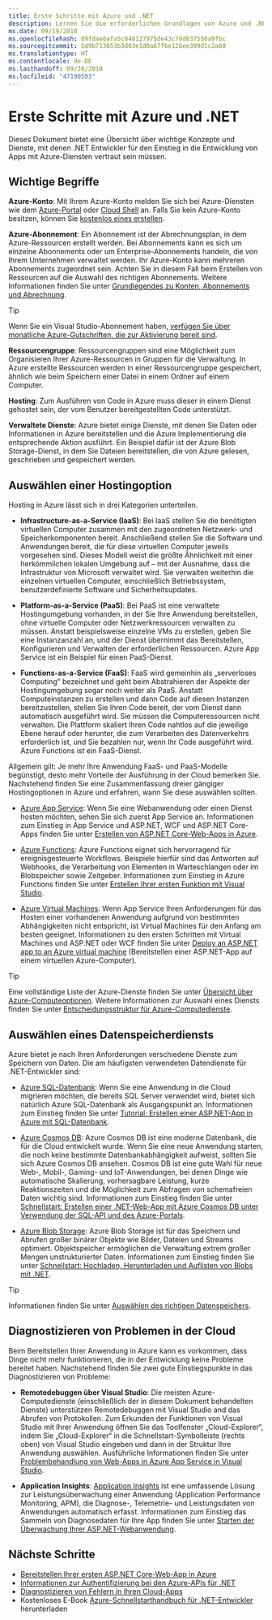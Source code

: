 ```yaml
---
title: Erste Schritte mit Azure und .NET
description: Lernen Sie die erforderlichen Grundlagen von Azure und .NET kennen.
ms.date: 09/19/2018
ms.openlocfilehash: 89fdae6afa5c040127975de43c79d837550a9fbc
ms.sourcegitcommit: 5d9b713653b3d03e1d0a67f6e126ee399d1c2a60
ms.translationtype: HT
ms.contentlocale: de-DE
ms.lasthandoff: 09/26/2018
ms.locfileid: "47190593"
---
```

# <a name="get-started-with-azure-and-net"></a>Erste Schritte mit Azure und .NET

Dieses Dokument bietet eine Übersicht über wichtige Konzepte und Dienste, mit denen .NET Entwickler für den Einstieg in die Entwicklung von Apps mit Azure-Diensten vertraut sein müssen.

## <a name="key-concepts"></a>Wichtige Begriffe

**Azure-Konto**: Mit Ihrem Azure-Konto melden Sie sich bei Azure-Diensten wie dem [Azure-Portal](https://portal.azure.com) oder [Cloud Shell](https://shell.azure.com) an. Falls Sie kein Azure-Konto besitzen, können Sie [kostenlos eines erstellen](https://azure.microsoft.com/free/dotnet/).

**Azure-Abonnement**: Ein Abonnement ist der Abrechnungsplan, in dem Azure-Ressourcen erstellt werden. Bei Abonnements kann es sich um einzelne Abonnements oder um Enterprise-Abonnements handeln, die von Ihrem Unternehmen verwaltet werden. Ihr Azure-Konto kann mehreren Abonnements zugeordnet sein. Achten Sie in diesem Fall beim Erstellen von Ressourcen auf die Auswahl des richtigen Abonnements. Weitere Informationen finden Sie unter [Grundlegendes zu Konten, Abonnements und Abrechnung](https://docs.microsoft.com/azure/guides/developer/azure-developer-guide#understanding-accounts-subscriptions-and-billing).

> [!TIP]
> Wenn Sie ein Visual Studio-Abonnement haben, [verfügen Sie über monatliche Azure-Gutschriften, die zur Aktivierung bereit sind](https://azure.microsoft.com/pricing/member-offers/credit-for-visual-studio-subscribers/).

**Ressourcengruppe**: Ressourcengruppen sind eine Möglichkeit zum Organisieren Ihrer Azure-Ressourcen in Gruppen für die Verwaltung. In Azure erstellte Ressourcen werden in einer Ressourcengruppe gespeichert, ähnlich wie beim Speichern einer Datei in einem Ordner auf einem Computer.

**Hosting**: Zum Ausführen von Code in Azure muss dieser in einem Dienst gehostet sein, der vom Benutzer bereitgestellten Code unterstützt.

**Verwaltete Dienste**: Azure bietet einige Dienste, mit denen Sie Daten oder Informationen in Azure bereitstellen und die Azure Implementierung die entsprechende Aktion ausführt. Ein Beispiel dafür ist der Azure Blob Storage-Dienst, in dem Sie Dateien bereitstellen, die von Azure gelesen, geschrieben und gespeichert werden.

## <a name="choosing-a-hosting-option"></a>Auswählen einer Hostingoption

Hosting in Azure lässt sich in drei Kategorien unterteilen.

* **Infrastructure-as-a-Service (IaaS)**: Bei IaaS stellen Sie die benötigten virtuellen Computer zusammen mit den zugeordneten Netzwerk- und Speicherkomponenten bereit. Anschließend stellen Sie die Software und Anwendungen bereit, die für diese virtuellen Computer jeweils vorgesehen sind. Dieses Modell weist die größte Ähnlichkeit mit einer herkömmlichen lokalen Umgebung auf – mit der Ausnahme, dass die Infrastruktur von Microsoft verwaltet wird. Sie verwalten weiterhin die einzelnen virtuellen Computer, einschließlich Betriebssystem, benutzerdefinierte Software und Sicherheitsupdates.

* **Platform-as-a-Service (PaaS)**: Bei PaaS ist eine verwaltete Hostingumgebung vorhanden, in der Sie Ihre Anwendung bereitstellen, ohne virtuelle Computer oder Netzwerkressourcen verwalten zu müssen. Anstatt beispielsweise einzelne VMs zu erstellen, geben Sie eine Instanzanzahl an, und der Dienst übernimmt das Bereitstellen, Konfigurieren und Verwalten der erforderlichen Ressourcen. Azure App Service ist ein Beispiel für einen PaaS-Dienst.
  
* **Functions-as-a-Service (FaaS)**: FaaS wird gemeinhin als „serverloses Computing“ bezeichnet und geht beim Abstrahieren der Aspekte der Hostingumgebung sogar noch weiter als PaaS. Anstatt Computeinstanzen zu erstellen und dann Code auf diesen Instanzen bereitzustellen, stellen Sie Ihren Code bereit, der vom Dienst dann automatisch ausgeführt wird. Sie müssen die Computeressourcen nicht verwalten. Die Plattform skaliert Ihren Code nahtlos auf die jeweilige Ebene herauf oder herunter, die zum Verarbeiten des Datenverkehrs erforderlich ist, und Sie bezahlen nur, wenn Ihr Code ausgeführt wird. Azure Functions ist ein FaaS-Dienst.

Allgemein gilt: Je mehr Ihre Anwendung FaaS- und PaaS-Modelle begünstigt, desto mehr Vorteile der Ausführung in der Cloud bemerken Sie. Nachstehend finden Sie eine Zusammenfassung dreier gängiger Hostingoptionen in Azure und erfahren, wann Sie diese auswählen sollten.

* [Azure App Service](https://docs.microsoft.com/azure/app-service/app-service-value-prop-what-is): Wenn Sie eine Webanwendung oder einen Dienst hosten möchten, sehen Sie sich zuerst App Service an. Informationen zum Einstieg in App Service und ASP.NET, WCF und ASP.NET Core-Apps finden Sie unter [Erstellen von ASP.NET Core-Web-Apps in Azure](https://docs.microsoft.com/azure/app-service/app-service-web-get-started-dotnet).

* [Azure Functions](https://docs.microsoft.com/azure/azure-functions/functions-overview): Azure Functions eignet sich hervorragend für ereignisgesteuerte Workflows. Beispiele hierfür sind das Antworten auf Webhooks, die Verarbeitung von Elementen in Warteschlangen oder im Blobspeicher sowie Zeitgeber. Informationen zum Einstieg in Azure Functions finden Sie unter [Erstellen Ihrer ersten Funktion mit Visual Studio](https://docs.microsoft.com/azure/azure-functions/functions-create-your-first-function-visual-studio).

* [Azure Virtual Machines](https://docs.microsoft.com/azure/virtual-machines/): Wenn App Service Ihren Anforderungen für das Hosten einer vorhandenen Anwendung aufgrund von bestimmten Abhängigkeiten nicht entspricht, ist Virtual Machines für den Anfang am besten geeignet. Informationen zu den ersten Schritten mit Virtual Machines und ASP.NET oder WCF finden Sie unter [Deploy an ASP.NET app to an Azure virtual machine](https://tutorials.visualstudio.com/aspnet-vm/intro) (Bereitstellen einer ASP.NET-App auf einem virtuellen Azure-Computer).

> [!TIP]
> Eine vollständige Liste der Azure-Dienste finden Sie unter [Übersicht über Azure-Computeoptionen](https://docs.microsoft.com/azure/architecture/guide/technology-choices/compute-overview#azure-compute-options). Weitere Informationen zur Auswahl eines Diensts finden Sie unter [Entscheidungsstruktur für Azure-Computedienste](https://docs.microsoft.com/azure/architecture/guide/technology-choices/compute-decision-tree).

## <a name="choosing-a-data-storage-service"></a>Auswählen eines Datenspeicherdiensts

Azure bietet je nach Ihren Anforderungen verschiedene Dienste zum Speichern von Daten. Die am häufigsten verwendeten Datendienste für .NET-Entwickler sind:

* [Azure SQL-Datenbank](https://docs.microsoft.com/azure/sql-database/): Wenn Sie eine Anwendung in die Cloud migrieren möchten, die bereits SQL Server verwendet wird, bietet sich natürlich Azure SQL-Datenbank als Ausgangspunkt an. Informationen zum Einstieg finden Sie unter [Tutorial: Erstellen einer ASP.NET-App in Azure mit SQL-Datenbank](https://docs.microsoft.com/azure/app-service/app-service-web-tutorial-dotnet-sqldatabase).

* [Azure Cosmos DB](https://docs.microsoft.com/azure/cosmos-db/): Azure Cosmos DB ist eine moderne Datenbank, die für die Cloud entwickelt wurde. Wenn Sie eine neue Anwendung starten, die noch keine bestimmte Datenbankabhängigkeit aufweist, sollten Sie sich Azure Cosmos DB ansehen. Cosmos DB ist eine gute Wahl für neue Web-, Mobil-, Gaming- und IoT-Anwendungen, bei denen Dinge wie automatische Skalierung, vorhersagbare Leistung, kurze Reaktionszeiten und die Möglichkeit zum Abfragen von schemafreien Daten wichtig sind. Informationen zum Einstieg finden Sie unter [Schnellstart: Erstellen einer .NET-Web-App mit Azure Cosmos DB unter Verwendung der SQL-API und des Azure-Portals](https://docs.microsoft.com/azure/cosmos-db/create-sql-api-dotnet).

* [Azure Blob Storage](https://docs.microsoft.com/azure/storage/): Azure Blob Storage ist für das Speichern und Abrufen großer binärer Objekte wie Bilder, Dateien und Streams optimiert. Objektspeicher ermöglichen die Verwaltung extrem großer Mengen unstrukturierter Daten. Informationen zum Einstieg finden Sie unter [Schnellstart: Hochladen, Herunterladen und Auflisten von Blobs mit .NET](https://docs.microsoft.com/azure/storage/blobs/storage-quickstart-blobs-dotnet).

> [!TIP]
> Informationen finden Sie unter [Auswählen des richtigen Datenspeichers](https://docs.microsoft.com/azure/architecture/guide/technology-choices/data-store-overview).

## <a name="diagnosing-problems-in-the-cloud"></a>Diagnostizieren von Problemen in der Cloud

Beim Bereitstellen Ihrer Anwendung in Azure kann es vorkommen, dass Dinge nicht mehr funktionieren, die in der Entwicklung keine Probleme bereitet haben. Nachstehend finden Sie zwei gute Einstiegspunkte in das Diagnostizieren von Probleme:

* **Remotedebuggen über Visual Studio**: Die meisten Azure-Computedienste (einschließlich der in diesem Dokument behandelten Dienste) unterstützen Remotedebuggen mit Visual Studio and das Abrufen von Protokollen. Zum Erkunden der Funktionen von Visual Studio mit Ihrer Anwendung öffnen Sie das Toolfenster „Cloud-Explorer“, indem Sie „Cloud-Explorer“ in die Schnellstart-Symbolleiste (rechts oben) von Visual Studio eingeben und dann in der Struktur Ihre Anwendung auswählen. Ausführliche Informationen finden Sie unter [Problembehandlung von Web-Apps in Azure App Service in Visual Studio](https://docs.microsoft.com/azure/app-service/web-sites-dotnet-troubleshoot-visual-studio#remotedebug).

* **Application Insights**: [Application Insights](https://docs.microsoft.com/azure/application-insights/) ist eine umfassende Lösung zur Leistungsüberwachung einer Anwendung (Application Performance Monitoring, APM), die Diagnose-, Telemetrie- und Leistungsdaten von Anwendungen automatisch erfasst. Informationen zum Einstieg das Sammeln von Diagnosedaten für Ihre App finden Sie unter [Starten der Überwachung Ihrer ASP.NET-Webanwendung](https://docs.microsoft.com/azure/application-insights/quick-monitor-portal).

## <a name="next-steps"></a>Nächste Schritte

* [Bereitstellen Ihrer ersten ASP.NET Core-Web-App in Azure](https://docs.microsoft.com/azure/app-service/app-service-web-get-started-dotnet)
* [Informationen zur Authentifizierung bei den Azure-APIs für .NET](dotnet-sdk-azure-authenticate.md)
* [Diagnostizieren von Fehlern in Ihren Cloud-Apps](https://blogs.msdn.microsoft.com/webdev/2018/02/07/diagnosing-errors-on-your-cloud-apps)
* Kostenloses E-Book [Azure-Schnellstarthandbuch für .NET-Entwickler](https://www.microsoft.com/net/download/thank-you/azure-quick-start-ebook) herunterladen
